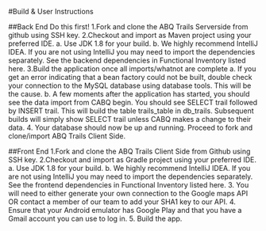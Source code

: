 #Build & User Instructions

##Back End
Do this first!
1.Fork and clone the ABQ Trails Serverside from github using SSH key.
2.Checkout and import as Maven project using your preferred IDE.
	a. Use JDK 1.8 for your build.
	b. We highly recommend IntelliJ IDEA. If you are not using IntelliJ you may need to import the dependencies separately. See the backend dependencies in Functional Inventory listed 
here.
3.Build the application once all imports/whatnot are complete
	a. If you get an error indicating that a bean factory could not be built, double check your connection to the MySQL database using database tools. This will be the cause.
	b. A few moments after the application has started, you should see the data import from CABQ begin. You should see SELECT trail followed by INSERT trail. This will build the table trails_table in db_trails. 
Subsequent builds will simply show SELECT trail unless CABQ makes a change to their data. 
4. Your database should now be up and running. Proceed to fork and clone/import ABQ Trails Client Side.


##Front End
1.Fork and clone the ABQ Trails Client Side from Github using SSH key.
2.Checkout and import as Gradle project using your preferred IDE.
	a. Use JDK 1.8 for your build.
	b. We highly recommend IntelliJ IDEA. If you are not using IntelliJ you may need to import the dependencies separately. See the frontend dependencies in Functional Inventory listed here.
3. You will need to either generate your own connection to the Google maps API OR contact a member of our team to add your SHA1 key to our API.
4. Ensure that your Android emulator has Google Play and that you have a Gmail account you can use to log in.
5. Build the app.
